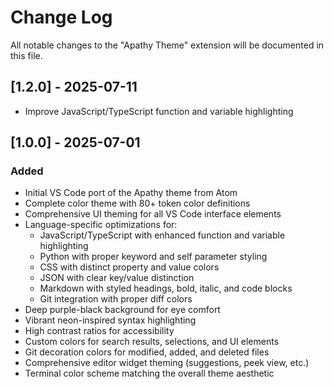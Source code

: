 # Change Log

All notable changes to the "Apathy Theme" extension will be documented in this file.

## [1.2.0] - 2025-07-11

- Improve JavaScript/TypeScript function and variable highlighting

## [1.0.0] - 2025-07-01

### Added

- Initial VS Code port of the Apathy theme from Atom
- Complete color theme with 80+ token color definitions
- Comprehensive UI theming for all VS Code interface elements
- Language-specific optimizations for:
  - JavaScript/TypeScript with enhanced function and variable highlighting
  - Python with proper keyword and self parameter styling
  - CSS with distinct property and value colors
  - JSON with clear key/value distinction
  - Markdown with styled headings, bold, italic, and code blocks
  - Git integration with proper diff colors
- Deep purple-black background for eye comfort
- Vibrant neon-inspired syntax highlighting
- High contrast ratios for accessibility
- Custom colors for search results, selections, and UI elements
- Git decoration colors for modified, added, and deleted files
- Comprehensive editor widget theming (suggestions, peek view, etc.)
- Terminal color scheme matching the overall theme aesthetic
